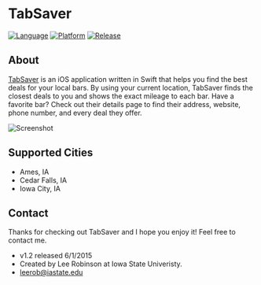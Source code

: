 TabSaver
===========

[![Language](https://img.shields.io/badge/language-swift-blue.svg?style=flat
)](https://developer.apple.com/swift/)
[![Platform](https://img.shields.io/badge/platform-iOS-brightgreen.svg?style=flat
)](https://www.apple.com/ios/)
[![Release](https://img.shields.io/badge/release-v1.2-orange.svg?style=flat
)](http://www.tabsaverapp.com)

About
-----
[TabSaver](https://itunes.apple.com/us/app/id958415829) is an iOS application written in Swift that helps you find the best deals for your local bars. By using your current location, TabSaver finds the closest deals to you and shows the exact mileage to each bar. Have a favorite bar? Check out their details page to find their address, website, phone number, and every deal they offer.

![Screenshot](http://i.imgur.com/XA2dNVv.png "Screenshots")

Supported Cities
----
 - Ames, IA
 - Cedar Falls, IA
 - Iowa City, IA


Contact
----
Thanks for checking out TabSaver and I hope you enjoy it! Feel free to contact me.

- v1.2 released 6/1/2015
- Created by Lee Robinson at Iowa State Univeristy.
- leerob@iastate.edu